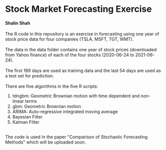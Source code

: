 # Stock Market Forecasting Exercise
#### Shalin Shah
The R code in this repository is an exercise in forecasting using one year of stock price data for four companies (TSLA, MSFT, TGT, WMT).
<br><br>
The data in the data folder contains one year of stock prices (downloaded from Yahoo finance) of each of the four stocks (2020-06-24 to 2021-06-24).<br><br>
The first 199 days are used as training data and the last 54 days are used as a test set for prediction.<br><br>
There are five algorithms in the five R scripts:<br>
<ol>
  <li>tdngbm: Geometric Brownian motion with time dependent and non-linear terms</li>
  <li>gbm: Geometric Brownian motion</li>
  <li>ARIMA: Auto-regressive integrated moving average</li>
  <li>Bayesian Filter</li>
  <li>Kalman Filter</li>
</ol>
<br>
The code is used in the paper "Comparison of Stochastic Forecasting Methods" which will be uploaded soon.
